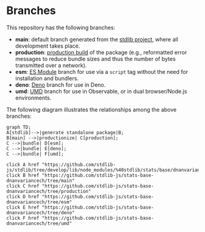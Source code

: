 <!--

@license Apache-2.0

Copyright (c) 2022 The Stdlib Authors.

Licensed under the Apache License, Version 2.0 (the "License");
you may not use this file except in compliance with the License.
You may obtain a copy of the License at

    http://www.apache.org/licenses/LICENSE-2.0

Unless required by applicable law or agreed to in writing, software
distributed under the License is distributed on an "AS IS" BASIS,
WITHOUT WARRANTIES OR CONDITIONS OF ANY KIND, either express or implied.
See the License for the specific language governing permissions and
limitations under the License.

-->

# Branches

This repository has the following branches:

-   **main**: default branch generated from the [stdlib project][stdlib-url], where all development takes place.
-   **production**: [production build][production-url] of the package (e.g., reformatted error messages to reduce bundle sizes and thus the number of bytes transmitted over a network).
-   **esm**: [ES Module][esm-url] branch for use via a `script` tag without the need for installation and bundlers.
-   **deno**: [Deno][deno-url] branch for use in Deno.
-   **umd**: [UMD][umd-url] branch for use in Observable, or in dual browser/Node.js environments.

The following diagram illustrates the relationships among the above branches:

```mermaid
graph TD;
A[stdlib]-->|generate standalone package|B;
B[main] -->|productionize| C[production];
C -->|bundle| D[esm];
C -->|bundle| E[deno];
C -->|bundle| F[umd];

click A href "https://github.com/stdlib-js/stdlib/tree/develop/lib/node_modules/%40stdlib/stats/base/dnanvariancech"
click B href "https://github.com/stdlib-js/stats-base-dnanvariancech/tree/main"
click C href "https://github.com/stdlib-js/stats-base-dnanvariancech/tree/production"
click D href "https://github.com/stdlib-js/stats-base-dnanvariancech/tree/esm"
click E href "https://github.com/stdlib-js/stats-base-dnanvariancech/tree/deno"
click F href "https://github.com/stdlib-js/stats-base-dnanvariancech/tree/umd"
```

[stdlib-url]: https://github.com/stdlib-js/stdlib/tree/develop/lib/node_modules/%40stdlib/stats/base/dnanvariancech
[production-url]: https://github.com/stdlib-js/stats-base-dnanvariancech/tree/production
[deno-url]: https://github.com/stdlib-js/stats-base-dnanvariancech/tree/deno
[umd-url]: https://github.com/stdlib-js/stats-base-dnanvariancech/tree/umd
[esm-url]: https://github.com/stdlib-js/stats-base-dnanvariancech/tree/esm